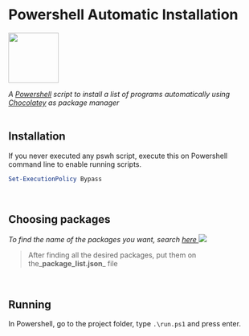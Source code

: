 # Powershell Automatic Installation

<img src="https://community.chocolatey.org/content/images/global-shared/logo-square.svg" width="100"> 

_A [Powershell](https://docs.microsoft.com/pt-br/powershell/scripting/overview?view=powershell-7.1) script to install a list of programs automatically using [Chocolatey](https://chocolatey.org/) as package manager_
<br>
<br>

## Installation

If you never executed any pswh script, execute this on Powershell command line to enable running scripts.
```ps1
Set-ExecutionPolicy Bypass
``` 
<br>



## Choosing packages
_To find the name of the packages you want, search [here ](https://community.chocolatey.org/packages)_
![](exemple.gif)

>After finding all the desired packages, put them on the_**package_list.json**_ file


<br>

## Running 
In Powershell, go to the project folder, type ```.\run.ps1``` and press enter.

